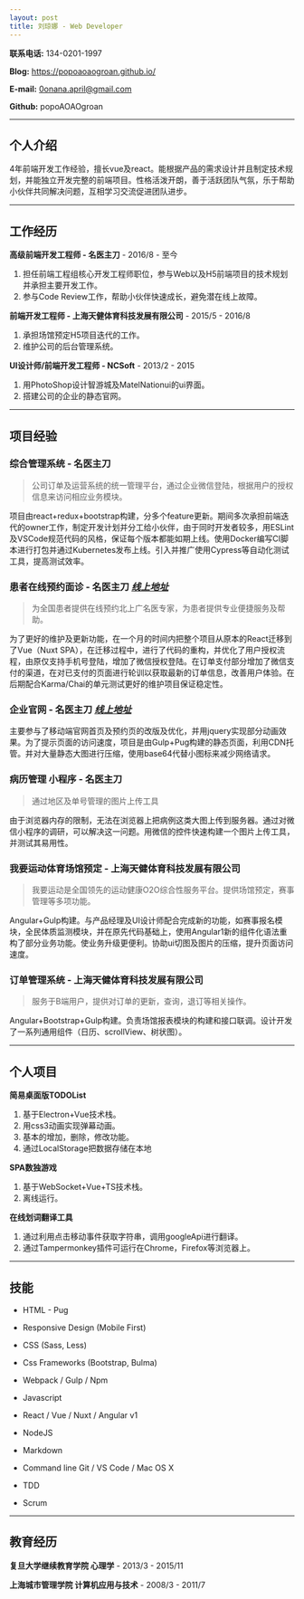 ```yaml
---
layout: post
title: 刘琼娜 - Web Developer
---
```


 

**联系电话:** 134-0201-1997

 

**Blog:** https://popoaoaogroan.github.io/

 

**E-mail:** 0onana.april@gmail.com

 

**Github:** popoAOAOgroan

 



---

## 个人介绍

4年前端开发工作经验，擅长vue及react。能根据产品的需求设计并且制定技术规划，并能独立开发完整的前端项目。性格活泼开朗，善于活跃团队气氛，乐于帮助小伙伴共同解决问题，互相学习交流促进团队进步。

 ---

## 工作经历

 

**高级前端开发工程师 - 名医主刀** - 2016/8 - 至今



1. 担任前端工程组核心开发工程师职位，参与Web以及H5前端项目的技术规划并承担主要开发工作。
2. 参与Code Review工作，帮助小伙伴快速成长，避免潜在线上故障。

 

**前端开发工程师 - 上海天健体育科技发展有限公司** - 2015/5 -  2016/8



1. 承担场馆预定H5项目迭代的工作。
2. 维护公司的后台管理系统。



**UI设计师/前端开发工程师 - NCSoft** - 2013/2 -  2015



1. 用PhotoShop设计智游城及MatelNationui的ui界面。
2. 搭建公司的企业的静态官网。



---

## 项目经验


### **综合管理系统** - 名医主刀

> 公司订单及运营系统的统一管理平台，通过企业微信登陆，根据用户的授权信息来访问相应业务模块。

项目由react+redux+bootstrap构建，分多个feature更新。期间多次承担前端迭代的owner工作，制定开发计划并分工给小伙伴，由于同时开发者较多，用ESLint及VSCode规范代码的风格，保证每个版本都能如期上线。使用Docker编写CI脚本进行打包并通过Kubernetes发布上线。引入并推广使用Cypress等自动化测试工具，提高测试效率。


### **患者在线预约面诊** - 名医主刀 [_线上地址_](https://m.mingyizhudao.com)

> 为全国患者提供在线预约北上广名医专家，为患者提供专业便捷服务及帮助。

为了更好的维护及更新功能，在一个月的时间内把整个项目从原本的React迁移到了Vue（Nuxt SPA），在迁移过程中，进行了代码的重构，并优化了用户授权流程，由原仅支持手机号登陆，增加了微信授权登陆。在订单支付部分增加了微信支付的渠道，在对已支付的页面进行轮训以获取最新的订单信息，改善用户体验。在后期配合Karma/Chai的单元测试更好的维护项目保证稳定性。


### **企业官网** - 名医主刀 [_线上地址_](https://www.mingyizhudao.com/)

主要参与了移动端官网首页及预约页的改版及优化，并用jquery实现部分动画效果。为了提示页面的访问速度，项目是由Gulp+Pug构建的静态页面，利用CDN托管。并对大量静态大图进行压缩，使用base64代替小图标来减少网络请求。


### **病历管理 小程序** - 名医主刀

> 通过地区及单号管理的图片上传工具

由于浏览器内存的限制，无法在浏览器上把病例这类大图上传到服务器。通过对微信小程序的调研，可以解决这一问题。用微信的控件快速构建一个图片上传工具，并测试其易用性。


### **我要运动体育场馆预定** - 上海天健体育科技发展有限公司

> 我要运动是全国领先的运动健康O2O综合性服务平台。提供场馆预定，赛事管理等多项功能。

Angular+Gulp构建。与产品经理及UI设计师配合完成新的功能，如赛事报名模块，全民体质监测模块，并在原先代码基础上，使用Angular1新的组件化语法重构了部分业务功能。使业务升级更便利。协助ui切图及图片的压缩，提升页面访问速度。


### **订单管理系统** - 上海天健体育科技发展有限公司

> 服务于B端用户，提供对订单的更新，查询，退订等相关操作。

Angular+Bootstrap+Gulp构建。负责场馆报表模块的构建和接口联调。设计开发了一系列通用组件（日历、scrollView、树状图）。

---

## 个人项目

**简易桌面版TODOList**
  1. 基于Electron+Vue技术栈。
  2. 用css3动画实现弹幕动画。
  3. 基本的增加，删除，修改功能。
  4. 通过LocalStorage把数据存储在本地

**SPA数独游戏**
  1. 基于WebSocket+Vue+TS技术栈。
  2. 离线运行。

**在线划词翻译工具**
  1. 通过利用点击移动事件获取字符串，调用googleApi进行翻译。
  2. 通过Tampermonkey插件可运行在Chrome，Firefox等浏览器上。

---

## 技能

 

* HTML - Pug

* Responsive Design (Mobile First)

* CSS (Sass, Less)

* Css Frameworks (Bootstrap, Bulma)

* Webpack / Gulp / Npm

* Javascript

* React / Vue / Nuxt / Angular v1

* NodeJS

* Markdown

* Command line Git / VS Code / Mac OS X

* TDD

* Scrum


---

## 教育经历

 

**复旦大学继续教育学院 心理学**  - 2013/3 - 2015/11

 

**上海城市管理学院 计算机应用与技术** - 2008/3 - 2011/7

 
